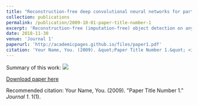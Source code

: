 ```yaml
---
title: "Reconstruction-free deep convolutional neural networks for partially observed images"
collection: publications
permalink: /publication/2009-10-01-paper-title-number-1
excerpt: 'Reconstruction-free (imputation-free) object detection on any observed patterns'
date: 2018-11-30
venue: 'Journal 1'
paperurl: 'http://academicpages.github.io/files/paper1.pdf'
citation: 'Your Name, You. (2009). &quot;Paper Title Number 1.&quot; <i>Journal 1</i>. 1(1).'
---
```


Summary of this work:
<img src='/images/reconfree_obj.png'>

[Download paper here](http://academicpages.github.io/files/paper1.pdf)

Recommended citation: Your Name, You. (2009). "Paper Title Number 1." <i>Journal 1</i>. 1(1).